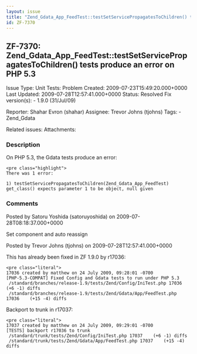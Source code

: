 ```yaml
---
layout: issue
title: "Zend_Gdata_App_FeedTest::testSetServicePropagatesToChildren() tests produce an error on PHP 5.3"
id: ZF-7370
---
```


ZF-7370: Zend\_Gdata\_App\_FeedTest::testSetServicePropagatesToChildren() tests produce an error on PHP 5.3
-----------------------------------------------------------------------------------------------------------

 Issue Type: Unit Tests: Problem Created: 2009-07-23T15:49:20.000+0000 Last Updated: 2009-07-28T12:57:41.000+0000 Status: Resolved Fix version(s): - 1.9.0 (31/Jul/09)
 
 Reporter:  Shahar Evron (shahar)  Assignee:  Trevor Johns (tjohns)  Tags: - Zend\_Gdata
 
 Related issues: 
 Attachments: 
### Description

On PHP 5.3, the Gdata tests produce an error:

 
    <pre class="highlight">
    There was 1 error:
    
    1) testSetServicePropagatesToChildren(Zend_Gdata_App_FeedTest)
    get_class() expects parameter 1 to be object, null given


 

 

### Comments

Posted by Satoru Yoshida (satoruyoshida) on 2009-07-28T08:18:37.000+0000

Set component and auto reassign

 

 

Posted by Trevor Johns (tjohns) on 2009-07-28T12:57:41.000+0000

This has already been fixed in ZF 1.9.0 by r17036:

 
    <pre class="literal">
    17036 created by matthew on 24 July 2009, 09:28:01 -0700
    [PHP-5.3-COMPAT] Fixed Config and Gdata tests to run under PHP 5.3
     /standard/branches/release-1.9/tests/Zend/Config/IniTest.php 17036    (+6 -1) diffs
     /standard/branches/release-1.9/tests/Zend/Gdata/App/FeedTest.php 17036    (+15 -4) diffs


Backport to trunk in r17037:

 
    <pre class="literal">
    17037 created by matthew on 24 July 2009, 09:29:01 -0700
    [TESTS] backport r17036 to trunk
     /standard/trunk/tests/Zend/Config/IniTest.php 17037    (+6 -1) diffs
     /standard/trunk/tests/Zend/Gdata/App/FeedTest.php 17037    (+15 -4) diffs


 

 